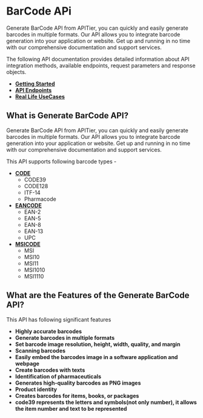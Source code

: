 # BarCode APi
Generate BarCode API from APITier, you can quickly and easily generate barcodes in multiple formats. Our API allows you to integrate barcode generation into your application or website. Get up and running in no time with our comprehensive documentation and support services.


The following API documentation provides detailed information about API integration methods, available endpoints, request parameters and response objects.

* **[Getting Started](docs/2.getting-started.md)**
* **[API Endpoints](docs/3.api-requests.md)**
* **[Real Life UseCases](docs/9.use-cases.md)**


## What is Generate BarCode API?
Generate BarCode API from APITier, you can quickly and easily generate barcodes in multiple formats. Our API allows you to integrate barcode generation into your application or website. Get up and running in no time with our comprehensive documentation and support services.

This API supports following barcode types -
* **[CODE](docs/4.Code.md)**
  - CODE39
  - CODE128
  - ITF-14
  - Pharmacode
* **[EANCODE](docs/5.EANCode.md)**
  - EAN-2
  - EAN-5
  - EAN-8
  - EAN-13
  - UPC
* **[MSICODE](docs/6.MSICode.md)**
  - MSI
  - MSI10
  - MSI11
  - MSI1010
  - MSI1110

## What are the Features of the Generate BarCode API? 

This API has following significant features
* **Highly accurate barcodes**
* **Generate barcodes in multiple formats**
* **Set barcode image resolution, height, width, quality, and margin**
* **Scanning barcodes**
* **Easily embed the barcodes image in a software application and webpage**
* **Create barcodes with texts**
* **Identification of pharmaceuticals** 
* **Generates high-quality barcodes as PNG images**
* **Product identity**
* **Creates barcodes for items, books, or packages**
* **code39 represents the letters and symbols(not only number), it allows the item number and text to be represented**